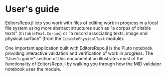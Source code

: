 # User's guide

EditorsRepo.jl lets you work with files of editing work in progress in a local file system using more abstract structures such as "a corpus of citable texts" (`CitableText.Corpus`) or "a record associating texts, image and physical surface" (from the `CitablePhysicalText` module).

One important application built with EditorsRepo.jl is the Pluto notebook providing interactive validation and verification of work in progress.  The "User's guide" section of this documentation illustrates most of the functionality of EditorsRepo.jl by walking you through how the MID validator notebook uses the module.